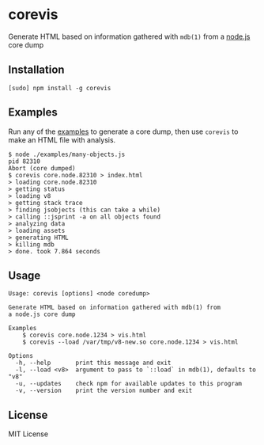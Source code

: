 corevis
=======

Generate HTML based on information gathered with `mdb(1)` from
a [node.js](http://nodejs.org) core dump

Installation
------------

    [sudo] npm install -g corevis

Examples
--------

Run any of the [examples](examples) to generate a core dump, then use `corevis`
to make an HTML file with analysis.

    $ node ./examples/many-objects.js
    pid 82310
    Abort (core dumped)
    $ corevis core.node.82310 > index.html
    > loading core.node.82310
    > getting status
    > loading v8
    > getting stack trace
    > finding jsobjects (this can take a while)
    > calling ::jsprint -a on all objects found
    > analyzing data
    > loading assets
    > generating HTML
    > killing mdb
    > done. took 7.864 seconds

Usage
-----

    Usage: corevis [options] <node coredump>

    Generate HTML based on information gathered with mdb(1) from
    a node.js core dump

    Examples
        $ corevis core.node.1234 > vis.html
        $ corevis --load /var/tmp/v8-new.so core.node.1234 > vis.html

    Options
      -h, --help       print this message and exit
      -l, --load <v8>  argument to pass to `::load` in mdb(1), defaults to "v8"
      -u, --updates    check npm for available updates to this program
      -v, --version    print the version number and exit

License
-------

MIT License
